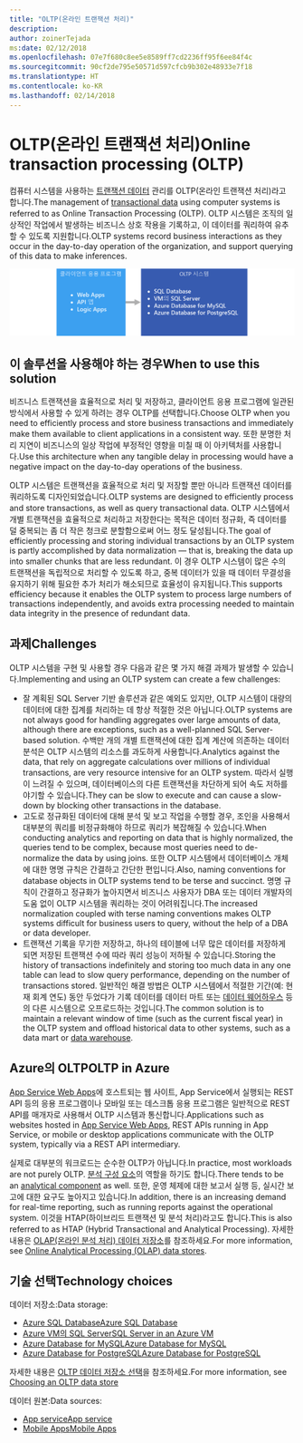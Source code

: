 ```yaml
---
title: "OLTP(온라인 트랜잭션 처리)"
description: 
author: zoinerTejada
ms:date: 02/12/2018
ms.openlocfilehash: 07e7f680c8ee5e8589ff7cd2236ff95f6ee84f4c
ms.sourcegitcommit: 90cf2de795e50571d597cfcb9b302e48933e7f18
ms.translationtype: HT
ms.contentlocale: ko-KR
ms.lasthandoff: 02/14/2018
---
```

# <a name="online-transaction-processing-oltp"></a><span data-ttu-id="49bed-102">OLTP(온라인 트랜잭션 처리)</span><span class="sxs-lookup"><span data-stu-id="49bed-102">Online transaction processing (OLTP)</span></span>

<span data-ttu-id="49bed-103">컴퓨터 시스템을 사용하는 [트랜잭션 데이터](../concepts/transactional-data.md) 관리를 OLTP(온라인 트랜잭션 처리)라고 합니다.</span><span class="sxs-lookup"><span data-stu-id="49bed-103">The management of [transactional data](../concepts/transactional-data.md) using computer systems is referred to as Online Transaction Processing (OLTP).</span></span> <span data-ttu-id="49bed-104">OLTP 시스템은 조직의 일상적인 작업에서 발생하는 비즈니스 상호 작용을 기록하고, 이 데이터를 쿼리하여 유추할 수 있도록 지원합니다.</span><span class="sxs-lookup"><span data-stu-id="49bed-104">OLTP systems record business interactions as they occur in the day-to-day operation of the organization, and support querying of this data to make inferences.</span></span>

![Azure의 OLTP](./images/oltp-data-pipeline.png)

## <a name="when-to-use-this-solution"></a><span data-ttu-id="49bed-106">이 솔루션을 사용해야 하는 경우</span><span class="sxs-lookup"><span data-stu-id="49bed-106">When to use this solution</span></span>

<span data-ttu-id="49bed-107">비즈니스 트랜잭션을 효율적으로 처리 및 저장하고, 클라이언트 응용 프로그램에 일관된 방식에서 사용할 수 있게 하려는 경우 OLTP를 선택합니다.</span><span class="sxs-lookup"><span data-stu-id="49bed-107">Choose OLTP when you need to efficiently process and store business transactions and immediately make them available to client applications in a consistent way.</span></span> <span data-ttu-id="49bed-108">또한 분명한 처리 지연이 비즈니스의 일상 작업에 부정적인 영향을 미칠 때 이 아키텍처를 사용합니다.</span><span class="sxs-lookup"><span data-stu-id="49bed-108">Use this architecture when any tangible delay in processing would have a negative impact on the day-to-day operations of the business.</span></span>

<span data-ttu-id="49bed-109">OLTP 시스템은 트랜잭션을 효율적으로 처리 및 저장할 뿐만 아니라 트랜잭션 데이터를 쿼리하도록 디자인되었습니다.</span><span class="sxs-lookup"><span data-stu-id="49bed-109">OLTP systems are designed to efficiently process and store transactions, as well as query transactional data.</span></span> <span data-ttu-id="49bed-110">OLTP 시스템에서 개별 트랜잭션을 효율적으로 처리하고 저장한다는 목적은 데이터 정규화, 즉 데이터를 덜 중복되는 좀 더 작은 청크로 분할함으로써 어느 정도 달성됩니다.</span><span class="sxs-lookup"><span data-stu-id="49bed-110">The goal of efficiently processing and storing individual transactions by an OLTP system is partly accomplished by data normalization &mdash; that is, breaking the data up into smaller chunks that are less redundant.</span></span> <span data-ttu-id="49bed-111">이 경우 OLTP 시스템이 많은 수의 트랜잭션을 독립적으로 처리할 수 있도록 하고, 중복 데이터가 있을 때 데이터 무결성을 유지하기 위해 필요한 추가 처리가 해소되므로 효율성이 유지됩니다.</span><span class="sxs-lookup"><span data-stu-id="49bed-111">This supports efficiency because it enables the OLTP system to process large numbers of transactions independently, and avoids extra processing needed to maintain data integrity in the presence of redundant data.</span></span>

## <a name="challenges"></a><span data-ttu-id="49bed-112">과제</span><span class="sxs-lookup"><span data-stu-id="49bed-112">Challenges</span></span>
<span data-ttu-id="49bed-113">OLTP 시스템을 구현 및 사용할 경우 다음과 같은 몇 가지 해결 과제가 발생할 수 있습니다.</span><span class="sxs-lookup"><span data-stu-id="49bed-113">Implementing and using an OLTP system can create a few challenges:</span></span>

- <span data-ttu-id="49bed-114">잘 계획된 SQL Server 기반 솔루션과 같은 예외도 있지만, OLTP 시스템이 대량의 데이터에 대한 집계를 처리하는 데 항상 적절한 것은 아닙니다.</span><span class="sxs-lookup"><span data-stu-id="49bed-114">OLTP systems are not always good for handling aggregates over large amounts of data, although there are exceptions, such as a well-planned SQL Server-based solution.</span></span> <span data-ttu-id="49bed-115">수백만 개의 개별 트랜잭션에 대한 집계 계산에 의존하는 데이터 분석은 OLTP 시스템의 리소스를 과도하게 사용합니다.</span><span class="sxs-lookup"><span data-stu-id="49bed-115">Analytics against the data, that rely on aggregate calculations over millions of individual transactions, are very resource intensive for an OLTP system.</span></span> <span data-ttu-id="49bed-116">따라서 실행이 느려질 수 있으며, 데이터베이스의 다른 트랜잭션을 차단하게 되어 속도 저하를 야기할 수 있습니다.</span><span class="sxs-lookup"><span data-stu-id="49bed-116">They can be slow to execute and can cause a slow-down by blocking other transactions in the database.</span></span>
- <span data-ttu-id="49bed-117">고도로 정규화된 데이터에 대해 분석 및 보고 작업을 수행할 경우, 조인을 사용해서 대부분의 쿼리를 비정규화해야 하므로 쿼리가 복잡해질 수 있습니다.</span><span class="sxs-lookup"><span data-stu-id="49bed-117">When conducting analytics and reporting on data that is highly normalized, the queries tend to be complex, because most queries need to de-normalize the data by using joins.</span></span> <span data-ttu-id="49bed-118">또한 OLTP 시스템에서 데이터베이스 개체에 대한 명명 규칙은 간결하고 간단한 편입니다.</span><span class="sxs-lookup"><span data-stu-id="49bed-118">Also, naming conventions for database objects in OLTP systems tend to be terse and succinct.</span></span> <span data-ttu-id="49bed-119">명명 규칙이 간결하고 정규화가 높아지면서 비즈니스 사용자가 DBA 또는 데이터 개발자의 도움 없이 OLTP 시스템을 쿼리하는 것이 어려워집니다.</span><span class="sxs-lookup"><span data-stu-id="49bed-119">The increased normalization coupled with terse naming conventions makes OLTP systems difficult for business users to query, without the help of a DBA or data developer.</span></span>
- <span data-ttu-id="49bed-120">트랜잭션 기록을 무기한 저장하고, 하나의 테이블에 너무 많은 데이터를 저장하게 되면 저장된 트랜잭션 수에 따라 쿼리 성능이 저하될 수 있습니다.</span><span class="sxs-lookup"><span data-stu-id="49bed-120">Storing the history of transactions indefinitely and storing too much data in any one table can lead to slow query performance, depending on the number of transactions stored.</span></span> <span data-ttu-id="49bed-121">일반적인 해결 방법은 OLTP 시스템에서 적절한 기간(예: 현재 회계 연도) 동안 두었다가 기록 데이터를 데이터 마트 또는 [데이터 웨어하우스](../technology-choices/data-warehouses.md) 등의 다른 시스템으로 오프로드하는 것입니다.</span><span class="sxs-lookup"><span data-stu-id="49bed-121">The common solution is to maintain a relevant window of time (such as the current fiscal year) in the OLTP system and offload historical data to other systems, such as a data mart or [data warehouse](../technology-choices/data-warehouses.md).</span></span>

## <a name="oltp-in-azure"></a><span data-ttu-id="49bed-122">Azure의 OLTP</span><span class="sxs-lookup"><span data-stu-id="49bed-122">OLTP in Azure</span></span>

<span data-ttu-id="49bed-123">[App Service Web Apps](/azure/app-service/app-service-web-overview)에 호스트되는 웹 사이트, App Service에서 실행되는 REST API 등의 응용 프로그램이나 모바일 또는 데스크톱 응용 프로그램은 일반적으로 REST API를 매개자로 사용해서 OLTP 시스템과 통신합니다.</span><span class="sxs-lookup"><span data-stu-id="49bed-123">Applications such as websites hosted in [App Service Web Apps](/azure/app-service/app-service-web-overview), REST APIs running in App Service, or mobile or desktop applications communicate with the OLTP system, typically via a REST API intermediary.</span></span>

<span data-ttu-id="49bed-124">실제로 대부분의 워크로드는 순수한 OLTP가 아닙니다.</span><span class="sxs-lookup"><span data-stu-id="49bed-124">In practice, most workloads are not purely OLTP.</span></span> <span data-ttu-id="49bed-125">[분석 구성 요소](../scenarios/online-analytical-processing.md)의 역할을 하기도 합니다.</span><span class="sxs-lookup"><span data-stu-id="49bed-125">There tends to be an [analytical component](../scenarios/online-analytical-processing.md) as well.</span></span> <span data-ttu-id="49bed-126">또한, 운영 체제에 대한 보고서 실행 등, 실시간 보고에 대한 요구도 높아지고 있습니다.</span><span class="sxs-lookup"><span data-stu-id="49bed-126">In addition, there is an increasing demand for real-time reporting, such as running reports against the operational system.</span></span> <span data-ttu-id="49bed-127">이것을 HTAP(하이브리드 트랜잭션 및 분석 처리)라고도 합니다.</span><span class="sxs-lookup"><span data-stu-id="49bed-127">This is also referred to as HTAP (Hybrid Transactional and Analytical Processing).</span></span> <span data-ttu-id="49bed-128">자세한 내용은 [OLAP(온라인 분석 처리) 데이터 저장소](../technology-choices/olap-data-stores.md)를 참조하세요.</span><span class="sxs-lookup"><span data-stu-id="49bed-128">For more information, see [Online Analytical Processing (OLAP) data stores](../technology-choices/olap-data-stores.md).</span></span>

## <a name="technology-choices"></a><span data-ttu-id="49bed-129">기술 선택</span><span class="sxs-lookup"><span data-stu-id="49bed-129">Technology choices</span></span>

<span data-ttu-id="49bed-130">데이터 저장소:</span><span class="sxs-lookup"><span data-stu-id="49bed-130">Data storage:</span></span>

- [<span data-ttu-id="49bed-131">Azure SQL Database</span><span class="sxs-lookup"><span data-stu-id="49bed-131">Azure SQL Database</span></span>](/azure/sql-database/)
- [<span data-ttu-id="49bed-132">Azure VM의 SQL Server</span><span class="sxs-lookup"><span data-stu-id="49bed-132">SQL Server in an Azure VM</span></span>](/azure/virtual-machines/windows/sql/virtual-machines-windows-sql-server-iaas-overview?toc=%2Fazure%2Fvirtual-machines%2Fwindows%2Ftoc.json)
- [<span data-ttu-id="49bed-133">Azure Database for MySQL</span><span class="sxs-lookup"><span data-stu-id="49bed-133">Azure Database for MySQL</span></span>](/azure/mysql/)
- [<span data-ttu-id="49bed-134">Azure Database for PostgreSQL</span><span class="sxs-lookup"><span data-stu-id="49bed-134">Azure Database for PostgreSQL</span></span>](/azure/postgresql/)

<span data-ttu-id="49bed-135">자세한 내용은 [OLTP 데이터 저장소 선택](../technology-choices/oltp-data-stores.md)을 참조하세요.</span><span class="sxs-lookup"><span data-stu-id="49bed-135">For more information, see [Choosing an OLTP data store](../technology-choices/oltp-data-stores.md)</span></span>

<span data-ttu-id="49bed-136">데이터 원본:</span><span class="sxs-lookup"><span data-stu-id="49bed-136">Data sources:</span></span>

- [<span data-ttu-id="49bed-137">App service</span><span class="sxs-lookup"><span data-stu-id="49bed-137">App service</span></span>](/azure/app-service/)
- [<span data-ttu-id="49bed-138">Mobile Apps</span><span class="sxs-lookup"><span data-stu-id="49bed-138">Mobile Apps</span></span>](/azure/app-service-mobile/)


